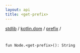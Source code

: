```yaml
---
layout: api
title: <get-prefix>
---
```

[stdlib](../../index.html) / [kotlin.dom](../index.html) / [prefix](index.html) / [<get-prefix>](_get-prefix_.html)

# <get-prefix>

```
fun Node.<get-prefix>(): String
```
